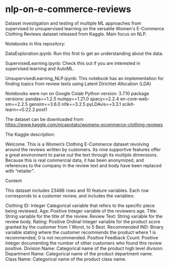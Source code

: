 # nlp-on-e-commerce-reviews
Dataset investigation and testing of multiple ML approaches from supervised to unsupervised learning on the versatile Women's E-Commerce Clothing Reviews dataset released from Kaggle. Main focus on NLP.

Notebooks in this repository:

DataExploration.ipynb: Run this first to get an understanding about the data.

SupervisedLearning.ipynb: Check this out if you are interested in supervised learning and AutoML.

UnsupervisedLearning_NLP.ipynb: This notebook has an implementation for finding topics from review texts using Latent Dirichlet Allocation (LDA)

Notebooks were run on Google Colab
Python version: 3.7.10
package versions:
pandas==1.2.5
numpy==1.21.0
spacy==2.2.4
en-core-web-sm==2.2.5
gensim==3.6.0
nltk==3.2.5
pyLDAvis==3.3.1
scikit-learn==0.22.2.post1 

The dataset can be downloaded from https://www.kaggle.com/nicapotato/womens-ecommerce-clothing-reviews

The Kaggle description:

Welcome. This is a Women’s Clothing E-Commerce dataset revolving around the reviews written by customers. Its nine supportive features offer a great environment to parse out the text through its multiple dimensions. Because this is real commercial data, it has been anonymized, and references to the company in the review text and body have been replaced with “retailer”.

Content

This dataset includes 23486 rows and 10 feature variables. Each row corresponds to a customer review, and includes the variables:

Clothing ID: Integer Categorical variable that refers to the specific piece being reviewed.
Age: Positive Integer variable of the reviewers age.
Title: String variable for the title of the review.
Review Text: String variable for the review body.
Rating: Positive Ordinal Integer variable for the product score granted by the customer from 1 Worst, to 5 Best.
Recommended IND: Binary variable stating where the customer recommends the product where 1 is recommended, 0 is not recommended.
Positive Feedback Count: Positive Integer documenting the number of other customers who found this review positive.
Division Name: Categorical name of the product high level division.
Department Name: Categorical name of the product department name.
Class Name: Categorical name of the product class name.
